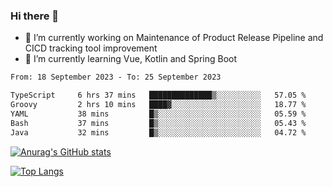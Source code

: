 ### Hi there 👋

- 🔭 I’m currently working on Maintenance of Product Release Pipeline and CICD tracking tool improvement
- 🌱 I’m currently learning Vue, Kotlin and Spring Boot

<!--START_SECTION:waka-->

```txt
From: 18 September 2023 - To: 25 September 2023

TypeScript     6 hrs 37 mins   ██████████████▒░░░░░░░░░░   57.05 %
Groovy         2 hrs 10 mins   ████▓░░░░░░░░░░░░░░░░░░░░   18.77 %
YAML           38 mins         █▒░░░░░░░░░░░░░░░░░░░░░░░   05.59 %
Bash           37 mins         █▒░░░░░░░░░░░░░░░░░░░░░░░   05.43 %
Java           32 mins         █▒░░░░░░░░░░░░░░░░░░░░░░░   04.72 %
```

<!--END_SECTION:waka-->

[![Anurag's GitHub stats](https://github-readme-stats.vercel.app/api?username=yunhao981&show_icons=true&theme=solarized-dark)](https://github.com/anuraghazra/github-readme-stats)

[![Top Langs](https://github-readme-stats.vercel.app/api/top-langs/?username=yunhao981&theme=solarized-dark&layout=compact)](https://github.com/anuraghazra/github-readme-stats)

<!--
**yunhao981/yunhao981** is a ✨ _special_ ✨ repository because its `README.md` (this file) appears on your GitHub profile.

Here are some ideas to get you started:

- 🔭 I’m currently working on Maintenance of Release Pipeline and CICD tracking tool improvement
- 🌱 I’m currently learning Vue, Kotlin and Spring Boot
- 👯 I’m looking to collaborate on ...
- 🤔 I’m looking for help with ...
- 💬 Ask me about ...
- 📫 How to reach me: ...
- 😄 Pronouns: ...
- ⚡ Fun fact: ...
-->


